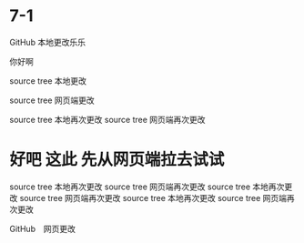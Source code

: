 # 7-1

GitHub 本地更改乐乐

你好啊 

source tree  本地更改

source tree 网页端更改


source tree 本地再次更改
source tree 网页端再次更改


好吧 这此 先从网页端拉去试试 
=======
source tree 本地再次更改
source tree 网页端再次更改
source tree 本地再次更改
source tree 网页端再次更改
source tree 本地再次更改
source tree 网页端再次更改


GitHub　网页更改

